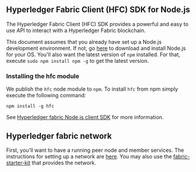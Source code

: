 ## Hyperledger Fabric Client (HFC) SDK for Node.js

The Hyperledger Fabric Client (HFC) SDK provides a powerful and easy to use API
to interact with a Hyperledger Fabric blockchain.

This document assumes that you already have set up a Node.js development
environment. If not, go [here](https://nodejs.org/en/download/package-manager/)
to download and install Node.js for your OS. You'll also want the latest version
of `npm` installed. For that, execute `sudo npm install npm -g` to get the
latest version.

### Installing the hfc module

We publish the `hfc` node module to `npm`. To install `hfc` from npm simply
execute the following command:

```
npm install -g hfc
```

See [Hyperledger fabric Node.js client SDK](../nodeSDK/node-sdk-guide.md) for more information.


## Hyperledger fabric network

First, you'll want to have a running peer node and member services. The
instructions for setting up a network are
[here](Network-setup.md). You may also use the  [fabric-starter-kit](../starter/fabric-starter-kit.md) that provides the network.
